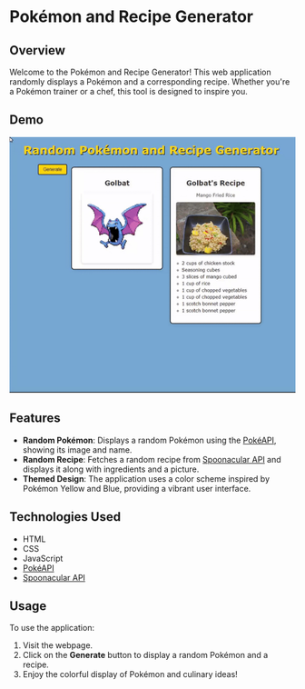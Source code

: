 # Pokémon and Recipe Generator

## Overview
Welcome to the Pokémon and Recipe Generator! This web application randomly displays a Pokémon and a corresponding recipe. Whether you're a Pokémon trainer or a chef, this tool is designed to inspire you.

## Demo
![Generator Demo](demo.gif)

## Features

- **Random Pokémon**: Displays a random Pokémon using the [PokéAPI](https://pokeapi.co/), showing its image and name.
- **Random Recipe**: Fetches a random recipe from [Spoonacular API](https://spoonacular.com/food-api) and displays it along with ingredients and a picture.
- **Themed Design**: The application uses a color scheme inspired by Pokémon Yellow and Blue, providing a vibrant user interface.

## Technologies Used

- HTML
- CSS
- JavaScript
- [PokéAPI](https://pokeapi.co/)
- [Spoonacular API](https://spoonacular.com/food-api)

## Usage

To use the application:

1. Visit the webpage.
2. Click on the **Generate** button to display a random Pokémon and a recipe.
3. Enjoy the colorful display of Pokémon and culinary ideas!
